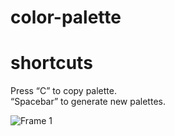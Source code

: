 # color-palette


# shortcuts
Press “C” to copy palette. <br>
“Spacebar” to generate new palettes.


![Frame 1](https://user-images.githubusercontent.com/65294379/136431791-3c92b51e-28a9-4ffd-acaa-6cde37c2c95a.png)
